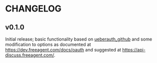 # CHANGELOG

## v0.1.0

Initial release; basic functionality based on
[ueberauth_github](https://github.com/ueberauth/ueberauth_github) and some
modification to options as documented at https://dev.freeagent.com/docs/oauth
and suggested at https://api-discuss.freeagent.com/.